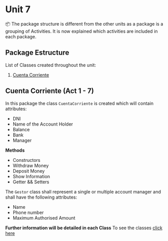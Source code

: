 # Unit 7
📦 The package structure is different from the other units as a package is a grouping of Activities. It is now explained which activities are included in each package.

## Package Estructure
List of Classes created throughout the unit:
1. [Cuenta Corriente](#cuentaCorriente)

<a href="#cuentaCorriente"></a>
## Cuenta Corriente (Act 1 - 7)
In this package the class `CuentaCorriente` is created which will contain attributes: 
- DNI
- Name of the Account Holder
-  Balance
- Bank
- Manager

**Methods**
- Constructors
- Withdraw Money
- Deposit Money
- Show Information
- Getter && Setters

The `Gestor` class shall represent a single or multiple account manager and shall have the following attributes:
- Name
- Phone number
- Maximum Authorised Amount

**Further information will be detailed in each Class**
To see the classes [click here](./CuentaCorriente)

